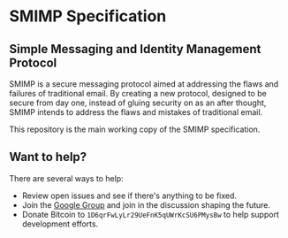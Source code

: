 # SMIMP Specification

## Simple Messaging and Identity Management Protocol

SMIMP is a secure messaging protocol aimed at addressing the flaws and failures of traditional email. By creating a new protocol, designed to be secure from day one, instead of gluing security on as an after thought, SMIMP intends to address the flaws and mistakes of traditional email.

This repository is the main working copy of the SMIMP specification.

## Want to help?

There are several ways to help:

* Review open issues and see if there's anything to be fixed.
* Join the [Google Group](https://groups.google.com/forum/#!forum/smimp) and join in the discussion shaping the future.
* Donate Bitcoin to `1D6qrFwLyLr29UeFnK5qUWrKcSU6PMysBw` to help support development efforts.
